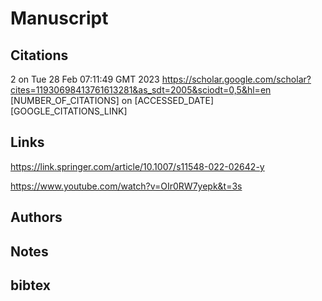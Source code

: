# Manuscript

## Citations

2 on Tue 28 Feb 07:11:49 GMT 2023
https://scholar.google.com/scholar?cites=11930698413761613281&as_sdt=2005&sciodt=0,5&hl=en
[NUMBER_OF_CITATIONS] on [ACCESSED_DATE]
[GOOGLE_CITATIONS_LINK]


## Links 
https://link.springer.com/article/10.1007/s11548-022-02642-y

https://www.youtube.com/watch?v=OIr0RW7yepk&t=3s

## Authors 

## Notes

## bibtex 
```

```
